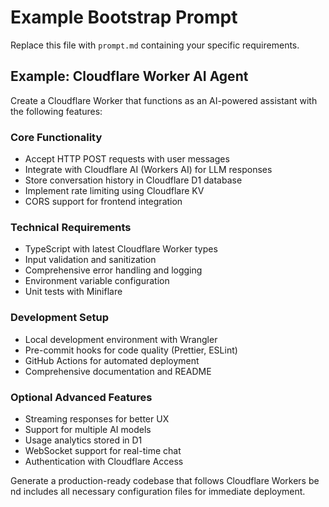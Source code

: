 # Example Bootstrap Prompt

Replace this file with `prompt.md` containing your specific requirements.

## Example: Cloudflare Worker AI Agent

Create a Cloudflare Worker that functions as an AI-powered assistant with the following features:

### Core Functionality
- Accept HTTP POST requests with user messages
- Integrate with Cloudflare AI (Workers AI) for LLM responses  
- Store conversation history in Cloudflare D1 database
- Implement rate limiting using Cloudflare KV
- CORS support for frontend integration

### Technical Requirements
- TypeScript with latest Cloudflare Worker types
- Input validation and sanitization
- Comprehensive error handling and logging
- Environment variable configuration
- Unit tests with Miniflare

### Development Setup
- Local development environment with Wrangler
- Pre-commit hooks for code quality (Prettier, ESLint)
- GitHub Actions for automated deployment
- Comprehensive documentation and README

### Optional Advanced Features
- Streaming responses for better UX
- Support for multiple AI models
- Usage analytics stored in D1
- WebSocket support for real-time chat
- Authentication with Cloudflare Access

Generate a production-ready codebase that follows Cloudflare Workers be nd includes all necessary configuration files for immediate deployment.
